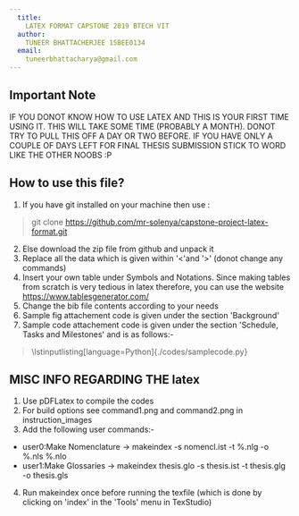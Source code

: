 ```yaml
---
  title:
    LATEX FORMAT CAPSTONE 2019 BTECH VIT
  author:
    TUNEER BHATTACHERJEE 15BEE0134
  email:
    tuneerbhattacharya@gmail.com
---
```

## Important Note
IF YOU DONOT KNOW HOW TO USE LATEX AND THIS IS YOUR FIRST TIME USING IT. THIS WILL TAKE SOME TIME (PROBABLY A MONTH). DONOT TRY TO PULL THIS OFF A DAY OR TWO BEFORE. IF YOU HAVE ONLY A COUPLE OF DAYS LEFT FOR FINAL THESIS SUBMISSION STICK TO WORD LIKE THE OTHER NOOBS :P
## How to use this file?
1. If you have git installed on your machine then use :
 >git clone https://github.com/mr-solenya/capstone-project-latex-format.git
2. Else download the zip file from github and unpack it
3. Replace all the data which is given within '<'and '>' (donot change any commands)
4. Insert your own table under Symbols and Notations. Since making tables from scratch is very tedious in latex therefore, you can use the website https://www.tablesgenerator.com/
5. Change the bib file contents according to your needs
6. Sample fig attachement code is given under the section 'Background'
7. Sample code attachement code is given under the section 'Schedule, Tasks and Milestones' and is as follows:-
>\lstinputlisting[language=Python]{./codes/samplecode.py}

## MISC INFO REGARDING THE latex
1. Use pDFLatex to compile the codes
2. For build options see command1.png and command2.png in instruction_images
3. Add the following user commands:-
- user0:Make Nomenclature  ->  makeindex -s nomencl.ist -t %.nlg -o %.nls %.nlo
- user1:Make Glossaries    ->   makeindex thesis.glo -s thesis.ist -t thesis.glg -o thesis.gls
4. Run makeindex once before running the texfile (which is done by clicking on 'index' in the 'Tools' menu in TexStudio)
